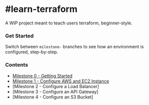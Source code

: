 # #learn-terraform

A WIP project meant to teach users terraform, beginner-style. 

### Get Started

Switch between `milestone-` branches to see how an environment is configured, step-by-step.

### Contents

- [Milestone 0     - Getting Started](https://github.com/Havimaki/learn-terraform)
- [Milestone 1     - Configure AWS and EC2 Instance](https://github.com/Havimaki/learn-terraform/tree/milestone-1-configurate-aws-and-launch-an-ec2-instance)
- [Milestone 2     - Configure a Load Balancer]
- [Milestone 3     - Configure an API Gateway]
- [Milestone 4     - Configure an S3 Bucket]
